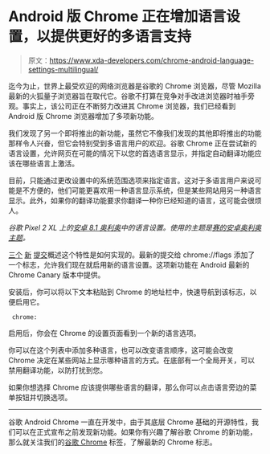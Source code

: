 # Android 版 Chrome 正在增加语言设置，以提供更好的多语言支持

> 原文：<https://www.xda-developers.com/chrome-android-language-settings-multilingual/>

迄今为止，世界上最受欢迎的网络浏览器是谷歌的 Chrome 浏览器，尽管 Mozilla 最新的火狐量子浏览器旨在取代它。谷歌不打算在竞争对手改进浏览器时袖手旁观。事实上，该公司正在不断努力改进其 Chrome 浏览器，我们已经看到 Android 版 Chrome 浏览器增加了多项新功能。

我们发现了另一个即将推出的新功能，虽然它不像我们发现的其他即将推出的功能那样令人兴奋，但它会特别受到多语言用户的欢迎。谷歌 Chrome 正在尝试新的语言设置，允许网页在可能的情况下以您的首选语言显示，并指定自动翻译功能应该在哪些语言上激活。

目前，只能通过更改设置中的系统范围选项来指定语言。这对于多语言用户来说可能是不方便的，他们可能更喜欢用一种语言显示系统，但是某些网站用另一种语言显示。此外，如果你的翻译功能要求你翻译一种你已经知道的语言，这可能会很烦人。

*谷歌 Pixel 2 XL 上的[安卓 8.1 奥利奥](https://www.xda-developers.com/android-8-1-oreo-final-release-imminent/)中的语言设置。使用的主题是[赛的安卓奥利奥主题](https://www.xda-developers.com/install-dark-theme-android-oreo-without-root/)。*

[三个](https://chromium-review.googlesource.com/c/chromium/src/+/762540) [新](https://chromium-review.googlesource.com/c/chromium/src/+/790091) [提交](https://chromium-review.googlesource.com/c/chromium/src/+/831379)概述这个特性是如何实现的。最新的提交给 chrome://flags 添加了一个标志，允许我们现在就启用新的语言设置。这项新功能在 Android 最新的 Chrome Canary 版本中提供。

安装后，你可以将以下文本粘贴到 Chrome 的地址栏中，快速导航到该标志，以便启用它。

```
 chrome: 
```

启用后，你会在 Chrome 的设置页面看到一个新的语言选项。

你可以在这个列表中添加多种语言，也可以改变语言顺序，这可能会改变 Chrome 决定在某些网站上显示哪种语言的方式。在底部有一个全局开关，可以禁用翻译功能，以防打扰到您。

如果你想选择 Chrome 应该提供哪些语言的翻译，那么你可以点击语言旁边的菜单按钮并切换选项。

* * *

谷歌 Android Chrome 一直在开发中，由于其底层 Chrome 基础的开源特性，我们可以在正式宣布之前发现新功能。如果你有兴趣了解谷歌 Chrome 的新功能，那么就关注我们的[谷歌 Chrome](https://www.xda-developers.com/tag/google-chrome/) 标签，了解最新的 Chrome 标志。